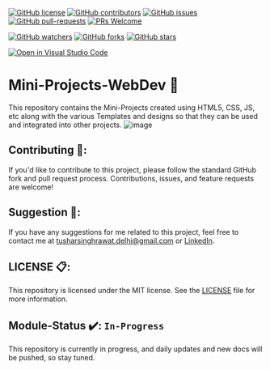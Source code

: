 [![GitHub license](https://img.shields.io/github/license/SINGHxTUSHAR/Mini-Projects-WebDev.svg)](https://github.com/SINGHxTUSHAR/Mini-Projects-WebDev/blob/master/LICENSE)
[![GitHub contributors](https://img.shields.io/github/contributors/SINGHxTUSHAR/Mini-Projects-WebDev.svg)](https://GitHub.com/SINGHxTUSHAR/Mini-Projects-WebDev/graphs/contributors/)
[![GitHub issues](https://img.shields.io/github/issues/SINGHxTUSHAR/Mini-Projects-WebDev.svg)](https://GitHub.com/SINGHxTUSHAR/Mini-Projects-WebDev/issues/)
[![GitHub pull-requests](https://img.shields.io/github/issues-pr/SINGHxTUSHAR/Mini-Projects-WebDev.svg)](https://GitHub.com/SINGHxTUSHAR/Mini-Projects-WebDev/pulls/)
[![PRs Welcome](https://img.shields.io/badge/PRs-welcome-brightgreen.svg?style=flat-square)](http://makeapullrequest.com)


[![GitHub watchers](https://img.shields.io/github/watchers/SINGHxTUSHAR/Mini-Projects-WebDev.svg?style=social&label=Watch&maxAge=2592000)](https://GitHub.com/SINGHxTUSHAR/Mini-Projects-WebDev/watchers/)
[![GitHub forks](https://img.shields.io/github/forks/SINGHxTUSHAR/Mini-Projects-WebDev.svg?style=social&label=Fork&maxAge=2592000)](https://GitHub.com/SINGHxTUSHAR/Mini-Projects-WebDev/network/)
[![GitHub stars](https://img.shields.io/github/stars/SINGHxTUSHAR/Mini-Projects-WebDev.svg?style=social&label=Star&maxAge=2592000)](https://GitHub.com/SINGHxTUSHAR/Mini-Projects-WebDev/stargazers/)

[![Open in Visual Studio Code](https://img.shields.io/static/v1?logo=visualstudiocode&label=&message=Open%20in%20Visual%20Studio%20Code&labelColor=2c2c32&color=007acc&logoColor=007acc)](https://open.vscode.dev/SINGHxTUSHAR/Mini-Projects-WebDev)

# Mini-Projects-WebDev 🔳

This repository contains the Mini-Projects created using HTML5, CSS, JS, etc along with the various Templates and designs so that they can be used and integrated into other projects.
![image](https://github.com/user-attachments/assets/21739e6c-cdaf-4edc-8953-6bc05b390529)

## Contributing 📰:
If you'd like to contribute to this project, please follow the standard GitHub fork and pull request process. Contributions, issues, and feature requests are welcome!

## Suggestion 🚀: 
If you have any suggestions for me related to this project, feel free to contact me at tusharsinghrawat.delhi@gmail.com or <a href="https://www.linkedin.com/in/singhxtushar/">LinkedIn</a>.

## LICENSE 📋:
This repository is licensed under the MIT license. See the <a href="https://github.com/SINGHxTUSHAR/Mini-Projects-WebDev/blob/main/LICENSE">LICENSE</a>  file for more information.

## Module-Status ✔️:  `In-Progress`
This repository is currently in progress, and daily updates and new docs will be pushed, so stay tuned.


